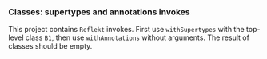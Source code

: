 ### Classes: supertypes and annotations invokes

This project contains `Reflekt` invokes. 
First use `withSupertypes` with the top-level class `B1`, 
then use `withAnnotations` without arguments. The result of classes should be empty.
